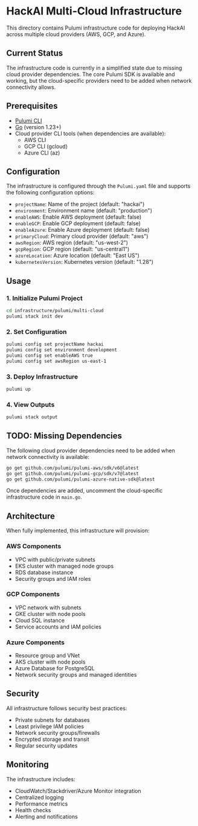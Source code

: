 # HackAI Multi-Cloud Infrastructure

This directory contains Pulumi infrastructure code for deploying HackAI across multiple cloud providers (AWS, GCP, and Azure).

## Current Status

The infrastructure code is currently in a simplified state due to missing cloud provider dependencies. The core Pulumi SDK is available and working, but the cloud-specific providers need to be added when network connectivity allows.

## Prerequisites

- [Pulumi CLI](https://www.pulumi.com/docs/get-started/install/)
- [Go](https://golang.org/dl/) (version 1.23+)
- Cloud provider CLI tools (when dependencies are available):
  - AWS CLI
  - GCP CLI (gcloud)
  - Azure CLI (az)

## Configuration

The infrastructure is configured through the `Pulumi.yaml` file and supports the following configuration options:

- `projectName`: Name of the project (default: "hackai")
- `environment`: Environment name (default: "production")
- `enableAWS`: Enable AWS deployment (default: false)
- `enableGCP`: Enable GCP deployment (default: false)
- `enableAzure`: Enable Azure deployment (default: false)
- `primaryCloud`: Primary cloud provider (default: "aws")
- `awsRegion`: AWS region (default: "us-west-2")
- `gcpRegion`: GCP region (default: "us-central1")
- `azureLocation`: Azure location (default: "East US")
- `kubernetesVersion`: Kubernetes version (default: "1.28")

## Usage

### 1. Initialize Pulumi Project

```bash
cd infrastructure/pulumi/multi-cloud
pulumi stack init dev
```

### 2. Set Configuration

```bash
pulumi config set projectName hackai
pulumi config set environment development
pulumi config set enableAWS true
pulumi config set awsRegion us-east-1
```

### 3. Deploy Infrastructure

```bash
pulumi up
```

### 4. View Outputs

```bash
pulumi stack output
```

## TODO: Missing Dependencies

The following cloud provider dependencies need to be added when network connectivity is available:

```bash
go get github.com/pulumi/pulumi-aws/sdk/v6@latest
go get github.com/pulumi/pulumi-gcp/sdk/v7@latest
go get github.com/pulumi/pulumi-azure-native-sdk@latest
```

Once dependencies are added, uncomment the cloud-specific infrastructure code in `main.go`.

## Architecture

When fully implemented, this infrastructure will provision:


### AWS Components
- VPC with public/private subnets
- EKS cluster with managed node groups
- RDS database instance
- Security groups and IAM roles


### GCP Components
- VPC network with subnets
- GKE cluster with node pools
- Cloud SQL instance
- Service accounts and IAM policies


### Azure Components
- Resource group and VNet
- AKS cluster with node pools  
- Azure Database for PostgreSQL
- Network security groups and managed identities


## Security

All infrastructure follows security best practices:
- Private subnets for databases
- Least privilege IAM policies
- Network security groups/firewalls
- Encrypted storage and transit
- Regular security updates


## Monitoring

The infrastructure includes:
- CloudWatch/Stackdriver/Azure Monitor integration
- Centralized logging
- Performance metrics
- Health checks
- Alerting and notifications
